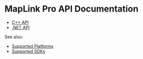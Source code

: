 # MapLink Pro API Documentation

- [C++ API](./cpp/)
- [.NET API](./dotnet/)

See also:
- [Supported Platforms](../pages/support/platform-support)
- [Supported SDKs](../pages/support/platform-support)
